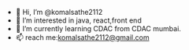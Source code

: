 - 👋 Hi, I’m @komalsathe2112
- 👀 I’m interested in java, react,front end
- 🌱 I’m currently learning CDAC from CDAC mumbai.
- 📫 reach me:komalsathe2112@gmail.com

<!---
komalsathe2112/komalsathe2112 is a ✨ special ✨ repository because its `README.md` (this file) appears on your GitHub profile.
You can click the Preview link to take a look at your changes.
--->
